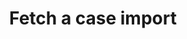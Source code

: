 ---
title: Fetch a case import
excerpt: >-
  Retrieve the status of a case import with the given token. The status of each
  case will be returned, if the import was for multiple cases. Returns an error
  if the case does not exist. If index field inside the error indicates which
  case in the request had the error.
api:
  file: oas.json
  operationId: imports_case_get
hidden: false
---